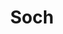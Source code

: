 ---
title: "Soch"
url: /bengaluru/soch-whitefield-main-road-mahadevpura-devasandra-industrial-estate-krishnarajapuram/
shop: clothes
---